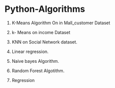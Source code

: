 # Python-Algorithms

1. K-Means Algorithm On in Mall_customer Dataset 

2. k- Means on income Dataset

3. KNN on Social Network dataset.

4. Linear regression.

5. Naive bayes Algorithm.

6. Random Forest Algotithm.

7. Regression
